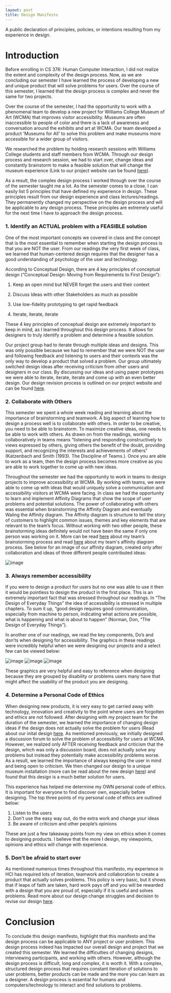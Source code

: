 ```yaml
---
layout: post
title: Design Manifesto 
---
```


A public declaration of principles, policies, or intentions resulting from my experience in design. 

# Introduction 

Before enrolling in CS 376: Human Computer Interaction, I did not realize the extent and complexity of the design process. Now, as we are concluding our semester I have learned the process of developing a new and unique product that will solve problems for users. Over the course of this semester, I learned that the design process is complex and never the same for two projects. 

Over the course of the semester, I had the opportunity to work with a phenomenal team to develop a new project for Williams College Museum of Art (WCMA) that improves visitor accessibility. Museums are often inaccessible to people of color and there is a lack of awareness and conversation around the exhibits and art at WCMA. Our team developed a product 'Museums for All' to solve this problem and make museums more accessible for a wider group of visitors. 

We researched the problem by holding research sessions with Williams College students and staff members from WCMA. Through our design process and research session, we had to start over, change ideas and constantly brainstorm to make a feasible solution that will change the museum experience (Link to our project website can be found [here](https://museumsforall.github.io/)). 

As a result, the complex design process I worked through over the course of the semester taught me a lot. As the semester comes to a close, I can easily list 5 principles that have defined my experience in design. These principles result from our design experience and class lectures/readings. They permanently changed my perspective on the design process and will be applicable to any design process. These principles are extremely useful for the next time I have to approach the design process.  

###  1.	Identify an ACTUAL problem with a FEASIBLE solution 

One of the most important concepts we covered in class and the concept that is the most essential to remember when starting the design process is that you are NOT the user. From our readings the very first week of class, we learned that human-centered design requires that the designer has a good understanding of psychology of the user and technology. 

According to Conceptual Design, there are 4 key principles of conceptual design (“Conceptual Design: Moving from Requirements to First Design”): 

1)	Keep an open mind but NEVER forget the users and their context 

2)	Discuss Ideas with other Stakeholders as much as possible

3)	Use low-fidelity prototyping to get rapid feedback 

4)	Iterate, iterate, iterate 

These 4 key principles of conceptual design are extremely important to keep in mind, as I learned throughout this design process. It allows for designers to truly identify a problem and determine a feasible solution. 

Our project group had to iterate through multiple ideas and designs. This was only possible because we had to remember that we were NOT the user and following feedback and listening to users and their contexts was the only way to develop a product that solved a problem. Our group ultimately switched design ideas after receiving criticism from other users and designers in our class. By discussing our ideas and using paper prototypes we were able to iterate, iterate, iterate and come up with an even better design. Our design revision process is outlined on our project website and can be found [here](https://museumsforall.github.io/2018-11-01-Design-Review-Revision/). 

### 2.	Collaborate with Others 

This semester we spent a whole week reading and learning about the importance of brainstorming and teamwork. A big aspect of learning how to design a process well is to collaborate with others. In order to be creative, you need to be able to brainstorm. To maximize creative ideas, one needs to be able to work with others. As drawn on from the readings, working collaboratively in teams means “listening and responding constructively to views expressed by others, giving others the benefit of the doubt, providing support, and recognizing the interests and achievements of others” (Katzenbach and Smith (1993). The Discipline of Teams.). Once you are able to work as a team, then the design process becomes more creative as you are able to work together to come up with new ideas. 

Throughout the semester we had the opportunity to work in teams to design projects to improve accessibility at WCMA. By working with teams, we were able to come up with ideas that would uniquely solve a communication and accessibility visitors at WCMA were facing. In class we had the opportunity to learn and implement Affinity Diagrams that show the scope of user problems and potential solutions. The power of collaborating with others was essential when brainstorming the Affinity Diagram and eventually Waling the Affinity diagram. The Affinity diagram is structure to tell the story of customers to highlight common issues, themes and key elements that are relevant to the team’s focus. Without working with two other people, these brainstorming ideas definitely would not have been the same if only one person was working on it. More can be read [here](https://museumsforall.github.io/2018-10-22-Project-Design-Review/) about my team’s brainstorming process and read [here](https://museumsforall.github.io/2018-10-04-contextual-inquiry-review/) about my team's affinity diagram process. See below for an image of our affinity diagram, created only after collaboration and ideas of three different people contributed ideas: 

![image](/img/affinity.JPG) 

### 3.	Always remember accessibility 

If you were to design a product for users but no one was able to use it then it would be pointless to design the product in the first place. This is an extremely important fact that was stressed throughout our readings. In “The Design of Everyday Things” the idea of accessibility is stressed in multiple chapters. To sum it up, “good design requires good communication, especially from machine to person, indicating what actions are possible, what is happening and what is about to happen” (Norman, Don, “The Design of Everyday Things”).

In another one of our readings, we read the key components, Do’s and don’ts when designing for accessibility. The graphics in these readings were incredibly helpful when we were designing our projects and a select few can be viewed below: 

![image](/img/accessibility1.png) ![image](/img/accessibility2.png) ![image](/img/accessibility3.png) 

These graphics are very helpful and easy to reference when designing because they are grouped by disability or problems users many have that might affect the usability of the product you are designing. 


### 4.	Determine a Personal Code of Ethics 

When designing new products, it is very easy to get carried away with technology, innovation and creativity to the point where users are forgotten and ethics are not followed. After designing with my project team for the duration of the semester, we learned the importance of changing design ideas if the design does not actually solve the problem for users (Read about our inital design [here](https://museumsforall.github.io/2018-10-22-Project-Design-Review/). As mentioned previously, we initially designed a discussion forum to solve the problem of accessibility for users at WCMA. However, we realized only AFTER receiving feedback and criticism that the design, which was only a discussion board, does not actually solve any problems but instead they potentially make accessibility problems worse. As a result, we learned the importance of always keeping the user in mind and being open to criticism. We then changed our design to a unique museum installation (more can be read about the new design [here](https://museumsforall.github.io/2018-11-01-Design-Review-Revision/)) and found that this design is a much better solution for users. 

This experience has helped me determine my OWN personal code of ethics. It is important for everyone to find discover own, especially before designing. The top three points of my personal code of ethics are outlined below: 

1)	Listen to the users 
2)	Don’t use the easy way out, do the extra work and change your ideas 
3)	Be aware of criticism and other people’s opinions 

These are just a few takeaway points from my view on ethics when it comes to designing products. I believe that the more I design, my viewpoints, opinions and ethics will change with experience. 

### 5.	Don’t be afraid to start over 

As mentioned numerous times throughout this manifesto, my experience in HCI has required lots of iteration, teamwork and collaboration to create a product that actually solves problems. This policy is very basic, but it shows that if leaps of faith are taken, hard work pays off and you will be rewarded with a design that you are proud of, especially if it is useful and solves problems. Read more about our design change struggles and decision to revise our design [here](https://museumsforall.github.io/2018-11-01-Design-Review-Revision/).   

# Conclusion 

To conclude this design manifesto, highlight that this manifesto and the design process can be applicable to ANY project or user problem. This design process indeed has impacted our overall design and project that we created this semester. We learned the difficulties of changing designs, interviewing participants, and working with others. However, although the design process is difficult, long and complex, it is worth it. With a complex, structured design process that requires constant iteration of solutions to user problems, better products can be made and the more you can learn as a designer. A design process is essential for humans and computers/technology to interact and find solutions to problems.  

